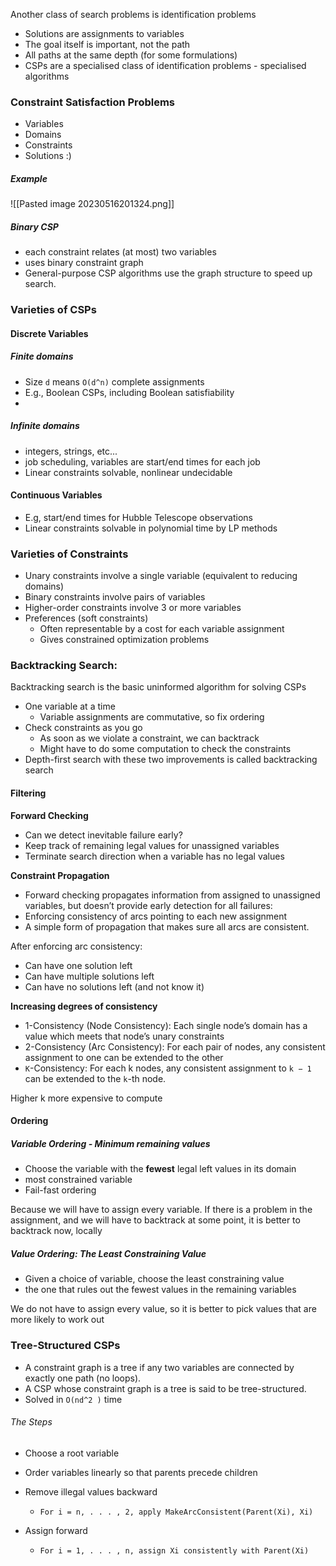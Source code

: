 Another class of search problems is identification problems
- Solutions are assignments to variables
- The goal itself is important, not the path
- All paths at the same depth (for some formulations)
- CSPs are a specialised class of identification problems - specialised algorithms


### Constraint Satisfaction Problems
- Variables
- Domains
- Constraints
- Solutions :)

##### Example
![[Pasted image 20230516201324.png]]


##### Binary CSP
- each constraint relates (at most) two variables
- uses binary constraint graph
- General-purpose CSP algorithms use the graph structure to speed up search.

### Varieties of CSPs
#### Discrete Variables

##### Finite domains
- Size `d` means `O(d^n)` complete assignments
- E.g., Boolean CSPs, including Boolean satisfiability
- 
##### Infinite domains 
- integers, strings, etc...
- job scheduling, variables are start/end times for each job
- Linear constraints solvable, nonlinear undecidable

#### Continuous Variables
- E.g, start/end times for Hubble Telescope observations
- Linear constraints solvable in polynomial time by LP methods

### Varieties of Constraints
- Unary constraints involve a single variable (equivalent to reducing domains)
- Binary constraints involve pairs of variables
- Higher-order constraints involve 3 or more variables
- Preferences (soft constraints)
	- Often representable by a cost for each variable assignment
	- Gives constrained optimization problems

### Backtracking Search:
Backtracking search is the basic uninformed algorithm for solving CSPs

- One variable at a time
	- Variable assignments are commutative, so fix ordering
- Check constraints as you go
	- As soon as we violate a constraint, we can backtrack
	- Might have to do some computation to check the constraints
- Depth-first search with these two improvements is called backtracking search


#### Filtering

**Forward Checking**
- Can we detect inevitable failure early?
- Keep track of remaining legal values for unassigned variables
- Terminate search direction when a variable has no legal values

**Constraint Propagation**
- Forward checking propagates information from assigned to unassigned variables, but doesn’t provide early detection for all failures:
- Enforcing consistency of arcs pointing to each new assignment
- A simple form of propagation that makes sure all arcs are consistent.

After enforcing arc consistency:
- Can have one solution left
- Can have multiple solutions left
- Can have no solutions left (and not know it)

**Increasing degrees of consistency**
- 1-Consistency (Node Consistency): 
	Each single node’s domain has a value which meets that node’s unary constraints
- 2-Consistency (Arc Consistency): 
	For each pair of nodes, any consistent assignment to one can be extended to the other 
- `K`-Consistency:
	For each k nodes, any consistent assignment to `k − 1` can be extended to the `k`-th node.

Higher k more expensive to compute

#### Ordering
##### Variable Ordering - Minimum remaining values
- Choose the variable with the **fewest** legal left values in its domain
- most constrained variable
- Fail-fast ordering

Because we will have to assign every variable. If there is a problem in the assignment, and we will have to backtrack at some point, it is better to backtrack now, locally

##### Value Ordering: The Least Constraining Value
- Given a choice of variable, choose the least constraining value
- the one that rules out the fewest values in the remaining variables

We do not have to assign every value, so it is better to pick values that are more likely to work out

### Tree-Structured CSPs
- A constraint graph is a tree if any two variables are connected by exactly one path (no loops).
- A CSP whose constraint graph is a tree is said to be tree-structured.
- Solved in `O(nd^2 )` time

###### The Steps
- Choose a root variable
- Order variables linearly so that parents precede children

- Remove illegal values backward
	- `For i = n, . . . , 2, apply MakeArcConsistent(Parent(Xi), Xi)`

- Assign forward
	- `For i = 1, . . . , n, assign Xi consistently with Parent(Xi)`


